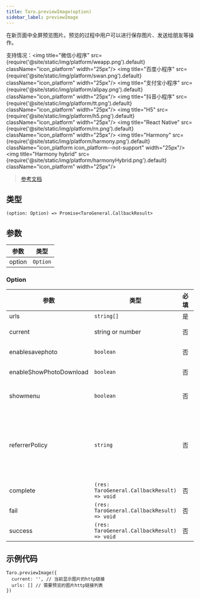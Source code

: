 ```yaml
---
title: Taro.previewImage(option)
sidebar_label: previewImage
---
```


在新页面中全屏预览图片。预览的过程中用户可以进行保存图片、发送给朋友等操作。

支持情况：<img title="微信小程序" src={require('@site/static/img/platform/weapp.png').default} className="icon_platform" width="25px"/> <img title="百度小程序" src={require('@site/static/img/platform/swan.png').default} className="icon_platform" width="25px"/> <img title="支付宝小程序" src={require('@site/static/img/platform/alipay.png').default} className="icon_platform" width="25px"/> <img title="抖音小程序" src={require('@site/static/img/platform/tt.png').default} className="icon_platform" width="25px"/> <img title="H5" src={require('@site/static/img/platform/h5.png').default} className="icon_platform" width="25px"/> <img title="React Native" src={require('@site/static/img/platform/rn.png').default} className="icon_platform" width="25px"/> <img title="Harmony" src={require('@site/static/img/platform/harmony.png').default} className="icon_platform icon_platform--not-support" width="25px"/> <img title="Harmony hybrid" src={require('@site/static/img/platform/harmonyHybrid.png').default} className="icon_platform" width="25px"/>

> [参考文档](https://developers.weixin.qq.com/miniprogram/dev/api/media/image/wx.previewImage.html)

## 类型

```tsx
(option: Option) => Promise<TaroGeneral.CallbackResult>
```

## 参数

| 参数 | 类型 |
| --- | --- |
| option | `Option` |

### Option

| 参数 | 类型 | 必填 | 说明 |
| --- | --- | :---: | --- |
| urls | `string[]` | 是 | 需要预览的图片链接列表。 |
| current | string or number | 否 | 微信端为当前显示图片的链接，支付宝端为当前显示图片的索引值 |
| enablesavephoto | `boolean` | 否 | 是否支持长按下载图片<br />API 支持度: alipay 基础库: 1.13.0 |
| enableShowPhotoDownload | `boolean` | 否 | 是否在右下角显示下载入口<br />API 支持度: alipay 基础库: 1.13.0 |
| showmenu | `boolean` | 否 | <br />API 支持度: weapp 最低版本：2.13.0。是否显示长按菜单，默认值：true |
| referrerPolicy | `string` | 否 | <br />API 支持度: weapp 最低版本：2.13.0。origin: 发送完整的referrer; no-referrer: 不发送。格式固定为 https://servicewechat.com/{appid}/{version}/page-frame.html，其中 {appid} 为小程序的 appid，{version} 为小程序的版本号，版本号为 0 表示为开发版、体验版以及审核版本，版本号为 devtools 表示为开发者工具，其余为正式版本；默认值：no-referrer |
| complete | `(res: TaroGeneral.CallbackResult) => void` | 否 | 接口调用结束的回调函数（调用成功、失败都会执行） |
| fail | `(res: TaroGeneral.CallbackResult) => void` | 否 | 接口调用失败的回调函数 |
| success | `(res: TaroGeneral.CallbackResult) => void` | 否 | 接口调用成功的回调函数 |

## 示例代码

```tsx
Taro.previewImage({
  current: '', // 当前显示图片的http链接
  urls: [] // 需要预览的图片http链接列表
})
```
